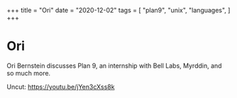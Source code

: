 +++
title = "Ori"
date = "2020-12-02"
tags = [
	"plan9",
	"unix",
	"languages",
]
+++

# Ori

Ori Bernstein discusses Plan 9, an internship with Bell Labs, Myrddin, and so much more. 

Uncut: <https://youtu.be/jYen3cXss8k>

